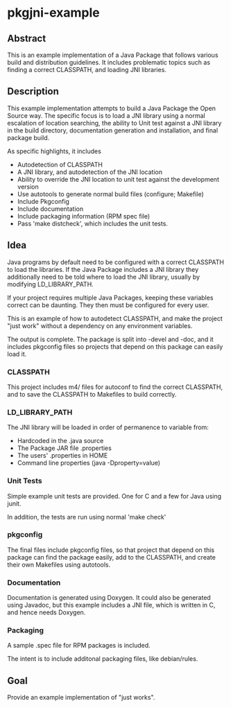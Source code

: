 # pkgjni-example

## Abstract

This is an example implementation of a Java Package that follows various build
and distribution guidelines.  It includes problematic topics such as finding
a correct CLASSPATH, and loading JNI libraries.

## Description

This example implementation attempts to build a Java Package the Open Source
way.  The specific focus is to load a JNI library using a normal escalation
of location searching, the ability to Unit test against a JNI library in the
build directory, documentation generation and installation, and final package
build.

As specific highlights, it includes
* Autodetection of CLASSPATH
* A JNI library, and autodetection of the JNI location
* Ability to override the JNI location to unit test against the development
  version
* Use autotools to generate normal build files (configure; Makefile)
* Include Pkgconfig
* Include documentation
* Include packaging information (RPM spec file)
* Pass 'make distcheck', which includes the unit tests.

## Idea

Java programs by default need to be configured with a correct CLASSPATH to
load the libraries.  If the Java Package includes a JNI library they
additionally need to be told where to load the JNI library, usually by
modifying LD_LIBRARY_PATH.

If your project requires multiple Java Packages, keeping these variables
correct can be daunting.  They then must be configured for every user.

This is an example of how to autodetect CLASSPATH, and make the project
"just work" without a dependency on any environment variables.

The output is complete.  The package is split into -devel and -doc, and it
includes pkgconfig files so projects that depend on this package can easily
load it.

### CLASSPATH

This project includes m4/ files for autoconf to find the correct CLASSPATH,
and to save the CLASSPATH to Makefiles to build correctly.

### LD_LIBRARY_PATH

The JNI library will be loaded in order of permanence to variable from:
* Hardcoded in the .java source
* The Package JAR file .properties
* The users' .properties in HOME
* Command line properties (java -Dproperty=value)

### Unit Tests

Simple example unit tests are provided.  One for C and a few for Java using
junit.

In addition, the tests are run using normal 'make check'

### pkgconfig

The final files include pkgconfig files, so that project that depend on this
package can find the package easily, add to the CLASSPATH, and create their own
Makefiles using autotools.

### Documentation

Documentation is generated using Doxygen.  It could also be generated using
Javadoc, but this example includes a JNI file, which is written in C, and
hence needs Doxygen.

### Packaging

A sample .spec file for RPM packages is included.

The intent is to include additonal packaging files, like debian/rules.

## Goal

Provide an example implementation of "just works".

